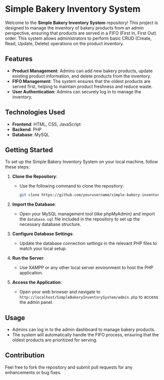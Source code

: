 # Simple Bakery Inventory System

Welcome to the **Simple Bakery Inventory System** repository! This project is designed to manage the inventory of bakery products from an admin perspective, ensuring that products are served in a FIFO (First In, First Out) order. This system allows administrators to perform basic CRUD (Create, Read, Update, Delete) operations on the product inventory.

## Features

- **Product Management**: Admins can add new bakery products, update existing product information, and delete products from the inventory.
- **FIFO Management**: The system ensures that the oldest products are served first, helping to maintain product freshness and reduce waste.
- **User Authentication**: Admins can securely log in to manage the inventory.

## Technologies Used

- **Frontend**: HTML, CSS, JavaScript
- **Backend**: PHP
- **Database**: MySQL

## Getting Started

To set up the Simple Bakery Inventory System on your local machine, follow these steps:

1. **Clone the Repository**:
   - Use the following command to clone the repository:
     ```bash
     git clone https://github.com/yourusername/simple-bakery-inventory-system.git
     ```

2. **Import the Database**:
   - Open your MySQL management tool (like phpMyAdmin) and import the `database.sql` file included in the repository to set up the necessary database structure.

3. **Configure Database Settings**:
   - Update the database connection settings in the relevant PHP files to match your local setup.

4. **Run the Server**:
   - Use XAMPP or any other local server environment to host the PHP application.

5. **Access the Application**:
   - Open your web browser and navigate to `http://localhost/SimpleBakeryInventorySystem/admin.php` to access the admin panel.

## Usage

- Admins can log in to the admin dashboard to manage bakery products.
- The system will automatically handle the FIFO process, ensuring that the oldest products are prioritized for serving.

## Contribution

Feel free to fork the repository and submit pull requests for any enhancements or bug fixes.
